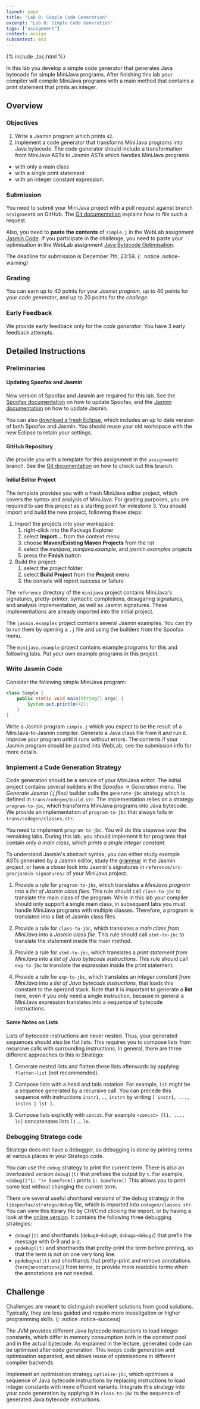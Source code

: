 ```yaml
---
layout: page
title: "Lab 8: Simple Code Generation"
excerpt: "Lab 8: Simple Code Generation"
tags: ["assignment"]
context: assign
subcontext: ms3
---
```


{% include _toc.html %}

In this lab you develop a simple code generator that generates Java bytecode for simple MiniJava programs.
After finishing this lab your compiler will compile MiniJava programs with a main method that contains a print statement that prints an integer.

## Overview

### Objectives

1. Write a Jasmin program which prints `42`.
2. Implement a code generator that transforms MiniJava programs into Java bytecode.
The code generator should include a transformation from MiniJava ASTs to Jasmin ASTs which handles MiniJava programs
  * with only a main class
  * with a single print statement
  * with an integer constant expression.

### Submission

You need to submit your MiniJava project with a pull request against branch `assignment8` on GitHub.
The [Git documentation](/documentation/git.html#submitting-an-assignment) explains how to file such a request.

Also, you need to **paste the contents** of `simple.j` in the WebLab assignment [Jasmin Code](https://weblab.tudelft.nl/in4303/2016-2017/assignment/9076/view).
If you participate in the challenge, you need to paste your optimisation in the WebLab assignment [Java Bytecode Optimisation](https://weblab.tudelft.nl/in4303/2016-2017/assignment/9079/view).

The deadline for submission is December 7th, 23:59.
{: .notice .notice-warning}

### Grading

You can earn up to 40 points for your _Jasmin program_, up to 40 points for your _code generator_, and up to 20 points for the _challege_.

### Early Feedback

We provide early feedback only for the _code generator_. You have 3 early feedback attempts.

## Detailed Instructions

### Preliminaries

#### Updating Spoofax and Jasmin

New version of Spoofax and Jasmin are required for this lab.
See the [Spoofax documentation](/documentation/spoofax.html#updating) on how to update Spoofax, and the [Jasmin documentation](/documentation/jasmin.html#updating) on how to update Jasmin.

You can also [download a fresh Eclipse](/documentation/spoofax.html#downloading), which includes an up to date version of both Spoofax and Jasmin.
You should reuse your old workspace with the new Eclipse to retain your settings.

#### GitHub Repository

We provide you with a template for this assignment in the `assignment8` branch.
See the [Git documentation](/documentation/git.html#template) on how to check out this branch.

#### Initial Editor Project

The template provides you with a fresh MiniJava editor project, which covers the syntax and analysis of MiniJava.
For grading purposes, you are required to use this project as a starting point for milestone 3.
You should import and build the new project, following these steps:

1. Import the projects into your workspace:
    1. right-click into the Package Explorer
    2. select **Import...** from the context menu
    3. choose **Maven/Existing Maven Projects** from the list
    4. select the _minijava_, _minijava.example_, and _jasmin.examples_ projects
    5. press the **Finish** button
2. Build the project:
    1. select the project folder
    2. select **Build Project** from the **Project** menu
    3. the console will report success or failure

The `reference` directory of the `minijava` project contains MiniJava's signatures, pretty-printer, syntactic completions, desugaring signatures, and analysis implementation, as well as Jasmin signatures.
These implementations are already imported into the initial project.

The `jasmin.examples` project contains several Jasmin examples.
You can try to run them by opening a `.j` file and using the builders from the Spoofax menu.

The `minijava.example` project contains example programs for this and following labs.
Put your own example programs in this project.


### Write Jasmin Code

Consider the following simple MiniJava program:

```java
class Simple {
    public static void main(String[] args) {
        System.out.println(42);
    }
}
```

Write a Jasmin program `simple.j` which you expect to be the result of a MiniJava-to-Jasmin compiler.
Generate a Java class file from it and run it.
Improve your program until it runs without errors.
The contents if your Jasmin program should be pasted into WebLab, see the submission info for more details.


### Implement a Code Generation Strategy

Code generation should be a service of your MiniJava editor.
The initial project contains several builders in the *Spoofax -> Generation* menu.
The *Generate Jasmin (.j files)* builder calls the `generate-jbc` strategy which is defined in `trans/codegen/build.str`.
The implementation relies on a strategy `program-to-jbc`, which transforms MiniJava programs into Java bytecode.
We provide an implementation of `program-to-jbc` that always fails in `trans/codegen/classes.str`.

You need to implement `program-to-jbc`.
You will do this stepwise over the remaining labs.
During this lab, you should implement it for programs that contain only _a main class_, which _prints a single integer constant_.

To understand Jasmin's abstract syntax, you can either
  study example ASTs generated by a Jasmin editor,
  study the [grammar](https://github.com/MetaBorgCube/spoofax-jasmin/tree/master/jasmin/syntax) in the Jasmin project,
  or have a closer look into Jasmin's signatures in `reference/src-gen/jasmin-signatures/` of your MiniJava project.

1. Provide a rule for `program-to-jbc`, which translates a _MiniJava program_ into a _list of Jasmin class files_.
This rule should call `class-to-jbc` to translate the main class of the program.
While in this lab your compiler should only support a single main class, in subsequent labs you must handle MiniJava programs with multiple classes.
Therefore, a program is translated into a **list** of Jasmin class files.

2. Provide a rule for `class-to-jbc`, which translates a _main class from MiniJava_ into a _Jasmin class file_.
This rule should call `stmt-to-jbc` to translate the statement inside the main method.

3. Provide a rule for `stmt-to-jbc`, which translates a _print statement from MiniJava_ into a _list of Java bytecode instructions_.
This rule should call `exp-to-jbc` to translate the expression inside the print statement.

4. Provide a rule for `exp-to-jbc`, which translates an _integer constant from MiniJava_ into a _list of Java bytecode instructions_, that loads this constant to the operand stack.
Note that it is important to generate a **list** here, even if you only need a single instruction, because in general a MiniJava expression translates into a sequence of bytecode instructions.

#### Some Notes on Lists

Lists of bytecode instructions are never nested.
Thus, your generated sequences should also be flat lists.
This requires you to compose lists from recursive calls with surrounding instructions.
In general, there are three different approaches to this in Stratego:

1. Generate nested lists and flatten these lists afterwards by applying `flatten-list` (not recommended).

2. Compose lists with a head and tails notation. For example, `lst` might be a sequence generated by a recursive call. You can precede this sequence with instructions `instr1`, ..., `instrn` by writing `[ instr1, ..., instrn | lst ]`.

3. Compose lists explicitly with `concat`. For example `<concat> [l1, ..., ln]` concatenates lists `l1` ... `ln`.


### Debugging Stratego code

Stratego does not have a debugger, so debugging is done by printing terms at various places in your Stratego code.

You can use the `debug` strategy to print the current term.
There is also an overloaded version `debug(|t)` that prefixes the output by `t`.
For example, `<debug(|"1: ")> SomeTerm()` prints `1: SomeTerm()`
This allows you to print some text without changing the current term.

There are several useful shorthand versions of the debug strategy in the `libspoofax/stratego/debug` file, which is imported into `codegen/classes.str`.
You can view this library file by Ctrl/Cmd clicking the import, or by having a look at the [online version](https://github.com/metaborg/spoofax/blob/in4303/meta.lib.spoofax/trans/libspoofax/stratego/debug.str).
It contains the following three debugging strategies:

* `debug(|t)` and shorthands (`debug0`-`debug9`, `debuga`-`debugz`) that prefix the message with 0-9 and a-z.
* `ppdebug(|t)` and shorthands that pretty-print the term before printing, so that the term is not on one very long line.
* `ppdebugna(|t)` and shorthands that pretty-print and remove annotations (`term{annotations}`) from terms, to provide more readable terms when the annotations are not needed.


## Challenge

Challenges are meant to distinguish excellent solutions from good solutions.
Typically, they are less guided and require more investigation or higher programming skills.
{: .notice .notice-success}

The JVM provides different Java bytecode instructions to load integer constants, which differ in memory consumption both in the constant pool and in the actual bytecode.
As explained in the lecture, generated code can be optimised after code generation.
This keeps code generation and optimisation separated, and allows reuse of optimisations in different compiler backends.

Implement an optimisation strategy `optimize-jbc`, which optimises a sequence of Java bytecode instructions by replacing instructions to load integer constants with more efficient variants.
Integrate this strategy into your code generation by applying it in `class-to-jbc` to the sequence of generated Java bytecode instructions.
